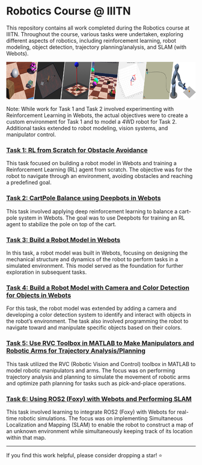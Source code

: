 # Robotics Course @ IIITN

This repository contains all work completed during the Robotics course at IIITN. Throughout the course, various tasks were undertaken, exploring different aspects of robotics, including reinforcement learning, robot modeling, object detection, trajectory planning/analysis, and SLAM (with Webots).
<p align="center">
  <img src="./cover.png" alt="cover" width="1100">
</p>
Note: While work for Task 1 and Task 2 involved experimenting with Reinforcement Learning in Webots, the actual objectives were to create a custom environment for Task 1 and to model a 4WD robot for Task 2. Additional tasks extended to robot modeling, vision systems, and manipulator control.

### [Task 1: RL from Scratch for Obstacle Avoidance](./Task%201)
This task focused on building a robot model in Webots and training a Reinforcement Learning (RL) agent from scratch. The objective was for the robot to navigate through an environment, avoiding obstacles and reaching a predefined goal.

### [Task 2: CartPole Balance using Deepbots in Webots](./Task%202) 
This task involved applying deep reinforcement learning to balance a cart-pole system in Webots. The goal was to use Deepbots for training an RL agent to stabilize the pole on top of the cart.

### [Task 3: Build a Robot Model in Webots](./Task%203) 
In this task, a robot model was built in Webots, focusing on designing the mechanical structure and dynamics of the robot to perform tasks in a simulated environment. This model served as the foundation for further exploration in subsequent tasks.

### [Task 4: Build a Robot Model with Camera and Color Detection for Objects in Webots](./Task%204) 
For this task, the robot model was extended by adding a camera and developing a color detection system to identify and interact with objects in the robot’s environment. The task also involved programming the robot to navigate toward and manipulate specific objects based on their colors.

### [Task 5: Use RVC Toolbox in MATLAB to Make Manipulators and Robotic Arms for Trajectory Analysis/Planning](./Task%205)
This task utilized the RVC (Robotic Vision and Control) toolbox in MATLAB to model robotic manipulators and arms. The focus was on performing trajectory analysis and planning to simulate the movement of robotic arms and optimize path planning for tasks such as pick-and-place operations.

### [Task 6: Using ROS2 (Foxy) with Webots and Performing SLAM](https://github.com/Jjateen/webots_ros2/tree/863ec3716a6e6c24c24dcaa9c7aebc4e5cb7e448)
This task involved learning to integrate ROS2 (Foxy) with Webots for real-time robotic simulations. The focus was on implementing Simultaneous Localization and Mapping (SLAM) to enable the robot to construct a map of an unknown environment while simultaneously keeping track of its location within that map.

---

If you find this work helpful, please consider dropping a star! ⭐
